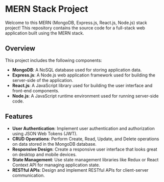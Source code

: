 # MERN Stack Project

Welcome to this MERN (MongoDB, Express.js, React.js, Node.js) stack project! This repository contains the source code for a full-stack web application built using the MERN stack.

## Overview

This project includes the following components:

- **MongoDB**: A NoSQL database used for storing application data.
- **Express.js**: A Node.js web application framework used for building the server-side of the application.
- **React.js**: A JavaScript library used for building the user interface and front-end components.
- **Node.js**: A JavaScript runtime environment used for running server-side code.

## Features

- **User Authentication**: Implement user authentication and authorization using JSON Web Tokens (JWT).
- **CRUD Operations**: Perform Create, Read, Update, and Delete operations on data stored in the MongoDB database.
- **Responsive Design**: Create a responsive user interface that looks great on desktop and mobile devices.
- **State Management**: Use state management libraries like Redux or React Context API for managing application state.
- **RESTful APIs**: Design and implement RESTful APIs for client-server communication.


